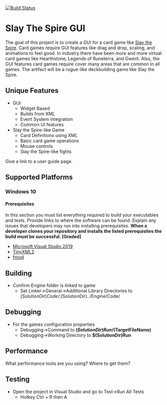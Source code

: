 [![Build Status](https://dev.azure.com/dservice/dservice/_apis/build/status/SMU-Guildhall-Doug-Service.Directed-Focus-Study-Template?branchName=main)](https://dev.azure.com/dservice/dservice/_build/latest?definitionId=1&branchName=main)
# Slay The Spire GUI
The goal of this project is to create a GUI for a card game like [Slay the Spire](https://store.steampowered.com/app/646570/Slay_the_Spire/). Card games require GUI features like drag and drop, scaling, and animations to feel good. In industry there have been more and more virtual card games like Hearthstone, Legends of Runeterra, and Gwent. Also, the GUI features card games require cover many areas that are common in all games. The artifact will be a rogue-like deckbuilding game like Slay the Spire. 
## Unique Features
 * GUI
   * Widget Based
   * Builds from XML
   * Event System integration
   * Common UI features
 * Slay the Spire-like Game
    * Card Definitions using XML
    * Basic card game operations
    * Mouse controls
    * Slay the Spire-like fights 
 
Give a link to a user guide page.
## Supported Platforms
### Windows 10
#### Prerequisites
In this section you must list everything required to build your executables
and tests. Provide links to where the software can be found.
Explain any issues that developers may run into installing prerequisites.
**When a developer clones your repository and installs the listed
prerequisites the build must be successful. [Graded]**
  * [Microsoft Visual Studio 2019](https://visualstudio.microsoft.com/downloads/)
  * [TinyXML2](http://grinninglizard.com/tinyxml/)
  * [fmod](https://www.fmod.com/)


## Building
 * Confirm Engine folder is linked to game
     * Set Linker->General->Additional Library Directories to $(SolutionDir)Code/;$(SolutionDir)../Engine/Code/


## Debugging
  * For the games configuration properties
      * Debugging->Command to **$(SolutionDir)Run/$(TargetFileName)**
      * Debugging->Working Directory to **$(SolutionDir)Run**
## Performance
What performance tools are you using? Where to get them?
## Testing
 * Open the project in Visual Studio and go to Test->Run All Tests
    * Hotkey Ctrl + R then A

